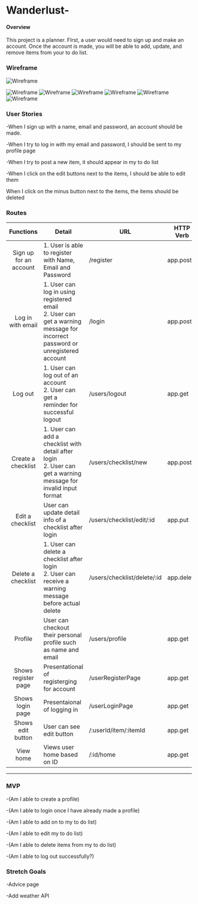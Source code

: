 # Wanderlust-

#### Overview 
This project is a planner. FIrst, a user would need to sign up and make an account. Once the account is made, you will be able to add, update, and remove items from your to do list. 

### Wireframe 

![Wireframe](./project2Images/ERD.png)

![Wireframe](./project2Images/Page_0.png)
![Wireframe](./project2Images/Page_1.png)
![Wireframe](./project2Images/Page_2.png)
![Wireframe](./project2Images/Page_3.png)
![Wireframe](./project2Images/Page_4.png)
![Wireframe](./project2Images/Page_5.png)
### User Stories

-When I sign up with a name, email and password, an account should be made. 

-When I try to log in with my email and password, I should be sent to my profile page 

-When I try to post a new item, it should appear in my to do list 

-When I click on the edit buttons next to the items, I should be able to edit them 

When I click on the minus button next to the items, the items should be deleted

### Routes
| Functions              | Detail                                            | URL                         | HTTP Verb |
| :--------------------: | ------------------------------------------------- | --------------------------- |-----------|
| Sign up for an account | 1. User is able to register with Name, Email and Password | /register | app.post |
| Log in with email | 1. User can log in using registered email<br>2. User can get a warning message for incorrect password or unregistered account | /login | app.post |
| Log out | 1. User can log out of an account<br>2. User can get a reminder for successful logout | /users/logout | app.get |
| Create a checklist | 1. User can add a checklist with detail after login<br>2. User can get a warning message for invalid input format | /users/checklist/new | app.post |
| Edit a checklist | User can update detail info of a checklist after login | /users/checklist/edit/:id | app.put |
| Delete a checklist | 1. User can delete a checklist after login<br>2. User can receive a warning message before actual delete | /users/checklist/delete/:id | app.delete |
| Profile | User can checkout their personal profile such as name and email | /users/profile | app.get |
| Shows register page | Presentational of registerging for account | /userRegisterPage | app.get| 
| Shows login page | Presentaional of logging in | /userLoginPage | app.get |
| Shows edit button | User can see edit button | /:userId/item/:itemId | app.get |
| View home | Views user home based on ID | /:id/home | app.get | 

___
### MVP 

-(Am I able to create a profile) 

-(Am I able to login once I have already made a profile)

-(Am I able to add on to my to do list) 

-(Am I able to edit my to do list)

-(Am I able to delete items from my to do list)

-(Am I able to log out successfully?) 
### Stretch Goals 
-Advice page

-Add weather API 

